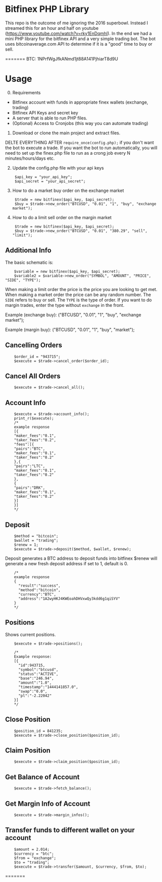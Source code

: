 # Bitfinex PHP Library

This repo is the outcome of me ignoring the 2016 superbowl. Instead I streamed this for an hour and half on youtube (https://www.youtube.com/watch?v=rky1EnDqmhI). 
In the end we had a mini PHP library for the bitfinex API and a very simple trading bot. The bot uses bitcoinaverage.com API to determine if it 
is a "good" time to buy or sell. 


=======
BTC:  1NPrfWgJfkANmd1jt88A141PjhiarT8d9U


# Usage
0. Requirements

 * Bitfinex account with funds in appropriate finex wallets (exchange, trading)
 * Bitfinex API Keys and secret key
 * A server that is able to run PHP files. 
 * (Optional) Access to Cronjobs (this way you can automate trading)

1. Download or clone the main project and extract files.

DELTE EVERYTHING AFTER `require_once(config.php);` if you don't want the bot to execute a trade. 
If you want the bot to run automatically, you will need to set up the finex.php file to run as a crong job every N minutes/hours/days etc. 

2. Update the config.php file with your api keys

        $api_key = "your_api_key";
		$api_secret = "your_api_secret";


3. How to do a market buy order on the exchange market

        $trade = new bitfinex($api_key, $api_secret);
		$buy = $trade->new_order("BTCUSD", "0.01", "1", "buy", "exchange market");

4. How to do a limit sell order on the margin market

		$trade = new bitfinex($api_key, $api_secret);
		$buy = $trade->new_order("BTCUSD", "0.01", "380.29", "sell", "limit");


## Additional Info

The basic schematic is: 

		$variable = new bitfinex($api_key, $api_secret);
		$variable2 = $variable->new_order("SYMBOL", "AMOUNT", "PRICE", "SIDE", "TYPE");
		
When making a limit order the price is the price you are looking to get met. When making a market order the price can be any random number. 
The `SIDE` refers to buy or sell. The `TYPE` is the type of order. If you want to do margin trades, enter the type without `exchange` in the front. 

Example (exchange buy):
		("BTCUSD", "0.01", "1", "buy", "exchange market");
		
Example (margin buy):
		("BTCUSD", "0.01", "1", "buy", "market");
		
## Cancelling Orders
		
		$order_id = "943715";
		$execute = $trade->cancel_order($order_id);
		
## Cancel All Orders
		
		$execute = $trade->cancel_all();		
		
		
## Account Info
		
		$execute = $trade->account_info();
		print_r($execute);
		/*
	    example response
	    [{
	    "maker_fees":"0.1",
	    "taker_fees":"0.2",
		"fees":[{
		"pairs":"BTC",
		"maker_fees":"0.1",
		"taker_fees":"0.2"
	    },{
		"pairs":"LTC",
		"maker_fees":"0.1",
		"taker_fees":"0.2"
	    },
	    {
		"pairs":"DRK",
		"maker_fees":"0.1",
		"taker_fees":"0.2"
		}]
	    }]
	    */

## Deposit
		$method = "bitcoin";
		$wallet = "trading";
		$renew = 1;
		$execute = $trade->deposit($method, $wallet, $renew);
		
Deposit generates a BTC address to deposit funds into bitfinex
$renew will generate a new fresh deposit address if set to 1, default is 0.

		/*
		example response
		{
		  "result":"success",
		  "method":"bitcoin",
		  "currency":"BTC",
		  "address":"1A2wyHKJ4KWEoahDHVxwQy3kdd6g1qiSYV"
		}
		*/


## Positions
Shows current positions.
		
		$execute = $trade->positions();

		/*
		Example response:
		[{
		  "id":943715,
		  "symbol":"btcusd",
		  "status":"ACTIVE",
		  "base":"246.94",
		  "amount":"1.0",
		  "timestamp":"1444141857.0",
		  "swap":"0.0",
		  "pl":"-2.22042"
		}]
		*/
   
	
## Close Position
		
		$position_id = 841235;
		$execute = $trade->close_position($position_id);	


## Claim Position
		
		$execute = $trade->claim_position($position_id);	
				

## Get Balance of Account
		
		$execute = $trade->fetch_balance();				


## Get Margin Info of Account
		
		$execute = $trade->margin_infos();


## Transfer funds to different wallet on your account
		
		$amount = 2.014; 
		$currency = "btc";
		$from = "exchange";
		$to = "trading";
		$execute = $trade->transfer($amount, $currency, $from, $to);		
		
		
=======
		

